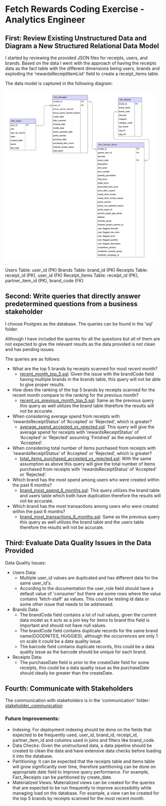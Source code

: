 # Fetch Rewards Coding Exercise - Analytics Engineer

## First: Review Existing Unstructured Data and Diagram a New Structured Relational Data Model
I started by reviewing the provided JSON files for receipts, users, and brands. Based on the data I went with 
the approach of having the receipts data as the fact table with the different dimensions being users, brands and
exploding the 'rewardsReceiptItemList' field to create a receipt_items table.

The data model is captured in the following diagram: 

![ERD.png](diagrams%2FERD.png)

Users Table: user_id (PK)
Brands Table: brand_id (PK)
Receipts Table: receipt_id (PK), user_id (FK)
Receipt_Items Table: receipt_id (PK), partner_item_id (PK), brand_code (FK)

## Second: Write queries that directly answer predetermined questions from a business stakeholder
I choose Postgres as the database. The queries can be found in the 'sql' folder.

Although I have included the queries for all the questions but all of them are not expected to give
the relevant results as the data provided is not clean and has pending issues.

The queries are as follows:
- What are the top 5 brands by receipts scanned for most recent month? 
  - [recent_month_top_5.sql](sql%2Frecent_month_top_5.sql): 
Given the issue with the brandCode field having multiple brands in the brands table, this query will not be able to 
give proper results.
- How does the ranking of the top 5 brands by receipts scanned for the recent month compare to the ranking for the previous month?
  - [recent_vs_previous_month_top_5.sql](sql%2Frecent_vs_previous_month_top_5.sql): 
Same as the previous query this query as well utilizes the brand table therefore the results will not be accurate.
- When considering average spend from receipts with 'rewardsReceiptStatus’ of ‘Accepted’ or ‘Rejected’, which is greater?
    - [average_spend_accepted_vs_rejected.sql](sql%2Faverage_spend_accepted_vs_rejected.sql): 
This query will give the average spend for receipts with 'rewardsReceiptStatus’ of ‘Accepted’ or ‘Rejected’ assuming 
'Finished' as the equivalent of 'Accepted'.
- When considering total number of items purchased from receipts with 'rewardsReceiptStatus’ of ‘Accepted’ or ‘Rejected’, which is greater?
    - [total_items_purchased_accepted_vs_rejected.sql](sql%2Ftotal_items_purchased_accepted_vs_rejected.sql): 
With the same assumption as above this query will give the total number of items purchased from receipts with 
'rewardsReceiptStatus’ of ‘Accepted’ or ‘Rejected’.
- Which brand has the most spend among users who were created within the past 6 months?
  - [brand_most_spend_6_months.sql](sql%2Fbrand_most_spend_6_months.sql):
This query utilizes the brand table and users table which both have duplication
therefore the results will not be accurate.
- Which brand has the most transactions among users who were created within the past 6 months?
  - [brand_most_transactions_6_months.sql](sql%2Fbrand_most_transactions_6_months.sql):
Same as the previous query this query as well utilizes the brand table and the users table therefore the results will not be accurate.



## Third: Evaluate Data Quality Issues in the Data Provided

Data Quality Issues:
- Users Data:
    - Multiple user_id values are duplicated and has different data for the same user_id's.
    - According to the documentation the user_role field should have a default value of 'consumer' but there are some rows where the value
contains 'fetch-staff' as values. This could be testing id data or some other issue that needs to be addressed.
- Brands Data:
    - The brandCode field contains a lot of null values, given the current data model as it acts as a join key for items to brand this field is important and should not have null values.
    - The brandCode field contains duplicate records for the same brand name(GOODNITES, HUGGIES), although the occurrences are only 1 on scale it could be a data quality issue.
    - The barcode field contains duplicate records, this could be a data quality issue as the barcode should be unique for each brand.
- Receipts Data:
  - The purchaseDate field is prior to the createDate field for some receipts, this could be a data quality issue as the purchaseDate should ideally be greater than the createDate.

## Fourth: Communicate with Stakeholders
The communication with stakeholders is in the 'communication' folder: [stakeholder_communication](communication%2Fstakeholder_communication)

### Future Improvements:
- Indexing: For deployment indexing should be done on the fields that expected to be frequently used, user_id, brand_id, receipt_id, partner_item_id 
and columns used in joins and filters like brand_code. 
- Data Checks: Given the unstructured data, a data pipeline should be created to clean the data and have extensive data checks
before loading it into the database.
- Partitioning: It can be expected that the receipts table and items table will grow significantly over time, 
therefore partitioning can be done on appropriate date field to improve query performance. For example, Fact_Receipts can be partitioned by create_date.
- Materialized Views: Materialized views can be created for the queries that are expected to be run frequently to improve accessibility while managing load on the database.
For example, a view can be created for the top 5 brands by receipts scanned for the most recent month.